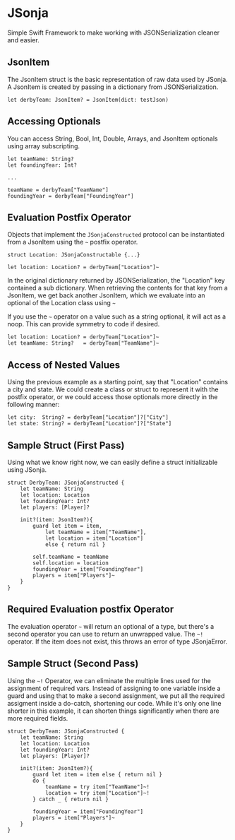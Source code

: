 JSonja
======
Simple Swift Framework to make working with JSONSerialization cleaner and easier.

JsonItem
-----
The JsonItem struct is the basic representation of raw data used by JSonja.
A JsonItem is created by passing in a dictionary from JSONSerialization.

```
let derbyTeam: JsonItem? = JsonItem(dict: testJson) 
```

Accessing Optionals
-----
You can access String, Bool, Int, Double, Arrays, and JsonItem optionals using array subscripting.

```    
let teamName: String?
let foundingYear: Int?

...

teamName = derbyTeam["TeamName"]
foundingYear = derbyTeam["FoundingYear"]
```

Evaluation Postfix Operator
-----
Objects that implement the `JSonjaConstructed` protocol can be instantiated from a JsonItem using the `~` postfix operator.

```
struct Location: JSonjaConstructable {...}

let location: Location? = derbyTeam["Location"]~
```
In the original dictionary returned by JSONSerialization, the "Location" key contained a sub dictionary. When retrieving the contents for that key from a JsonItem, we get back another JsonItem, which we evaluate into an optional of the Location class using `~`

If you use the `~` operator on a value such as a string optional, it will act as a noop. This can provide symmetry to code if desired.

```
let location: Location? = derbyTeam["Location"]~
let teamName: String?   = derbyTeam["TeamName"]~
```

Access of Nested Values
-----
Using the previous example as a starting point, say that "Location" contains a city and state. We could create a class or struct to represent it with the postfix operator, or we could access those optionals more directly in the following manner:

```
let city:  String? = derbyTeam["Location"]?["City"]
let state: String? = derbyTeam["Location"]?["State"]
```

Sample Struct (First Pass)
-----
Using what we know right now, we can easily define a struct initializable using JSonja.

```
struct DerbyTeam: JSonjaConstructed {
    let teamName: String
    let location: Location
    let foundingYear: Int?
    let players: [Player]?

    init?(item: JsonItem?){
        guard let item = item,
            let teamName = item["TeamName"],
            let location = item["Location"]
            else { return nil }

        self.teamName = teamName
        self.location = location
        foundingYear = item["FoundingYear"]
        players = item["Players"]~
    }
}
```

Required Evaluation postfix Operator
-----
The evaluation operator `~` will return an optional of a type, but there's a second operator you can use to return an unwrapped value. The `~!` operator. If the item does not exist, this throws an error of type JSonjaError. 

Sample Struct (Second Pass)
-----
Using the `~!` Operator, we can eliminate the multiple lines used for the assignment of required vars. Instead of assigning to one variable inside a guard and using that to make a second assignment, we put all the required assigment inside a do-catch, shortening our code. While it's only one line shorter in this example, it can shorten things significantly when there are more required fields.

```
struct DerbyTeam: JSonjaConstructed {
    let teamName: String
    let location: Location
    let foundingYear: Int?
    let players: [Player]?

    init?(item: JsonItem?){
        guard let item = item else { return nil }
        do {
            teamName = try item["TeamName"]~!
            location = try item["Location"]~!
        } catch _ { return nil }

        foundingYear = item["FoundingYear"]
        players = item["Players"]~
    }
}
```
